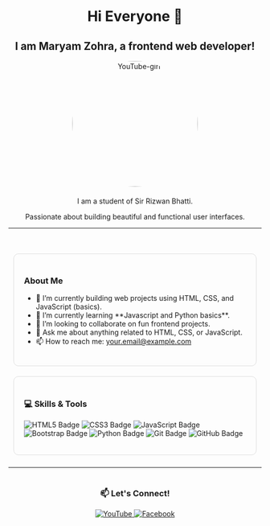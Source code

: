 <div align="center">
  <h1>Hi Everyone 👋</h1>
  <h2>I am Maryam Zohra, a frontend web developer! </h2>
</div>

<div align="center">
  <img src="https://github.com/user-attachments/assets/7b815b9b-89e0-4875-a0c6-65969c4c46cc" alt="YouTube-girl" style="width: 250px; border-radius: 50%;">
</div>

<div align="center" style="margin-top: 20px;">
  <p>I am a student of Sir Rizwan Bhatti.</p>
  <p>Passionate about building beautiful and functional user interfaces.</p>
</div>

<hr>

<div style="display: flex; justify-content: space-around; flex-wrap: wrap; margin-top: 40px;">

  <div style="flex: 1; min-width: 300px; margin: 10px; padding: 20px; border: 1px solid #ddd; border-radius: 10px;">
    <h3>About Me</h3>
    <ul>
      <li>🔭 I’m currently building web projects using HTML, CSS, and JavaScript (basics).</li>
      <li>🌱 I’m currently learning **Javascript and Python basics**.</li>
      <li>👯 I’m looking to collaborate on fun frontend projects.</li>
      <li>💬 Ask me about anything related to HTML, CSS, or JavaScript.</li>
      <li>📫 How to reach me: <a href="mailto:maryamzohra2011@gmail.com">your.email@example.com</a></li>
    </ul>
  </div>

  <div style="flex: 1; min-width: 300px; margin: 10px; padding: 20px; border: 1px solid #ddd; border-radius: 10px;">
    <h3>💻 Skills & Tools</h3>
    <p>
      <img src="https://img.shields.io/badge/HTML5-E34F26?style=for-the-badge&logo=html5&logoColor=white" alt="HTML5 Badge">
      <img src="https://img.shields.io/badge/CSS3-1572B6?style=for-the-badge&logo=css3&logoColor=white" alt="CSS3 Badge">
      <img src="https://img.shields.io/badge/JavaScript-F7DF1E?style=for-the-badge&logo=javascript&logoColor=black" alt="JavaScript Badge">
      <img src="https://img.shields.io/badge/Bootstrap-7952B3?style=for-the-badge&logo=bootstrap&logoColor=white" alt="Bootstrap Badge">
      <img src="https://img.shields.io/badge/Python-3776AB?style=for-the-badge&logo=python&logoColor=white" alt="Python Badge">
      <img src="https://img.shields.io/badge/Git-F05032?style=for-the-badge&logo=git&logoColor=white" alt="Git Badge">
      <img src="https://img.shields.io/badge/GitHub-100000?style=for-the-badge&logo=github&logoColor=white" alt="GitHub Badge">
    </p>
  </div>
</div>

<hr>


<div align="center" style="margin-top: 40px;">
  <h3>📫 Let's Connect!</h3>
  <a href="https://www.youtube.com/@MaryamTutorials" target="_blank">
  <img src="https://img.shields.io/badge/YouTube-FF0000?style=for-the-badge&logo=youtube&logoColor=white" alt="YouTube">
</a>
<a href="https://web.facebook.com/maryam.zohra.986313" target="_blank">
  <img src="https://img.shields.io/badge/Facebook-1877F2?style=for-the-badge&logo=facebook&logoColor=white" alt="Facebook">
</a>
</div>
